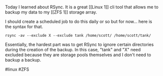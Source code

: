 
Today I learned about RSync.
It is a great [[Linux 1]] cli tool that allows me to backup my data to my [[ZFS 1]] storage array.

I should create a scheduled job to do this daily or so but for now... here is the syntax for that.

`rsync -av --exclude X --exclude tank /home/scott/ /home/scott/tank/
`

Essentially, the hardest part was to get RSync to ignore certain directories during the creation of the backup. In this case, "tank" and "X" need excluded because they are storage pools themselves and I don't need to backup a backup.

#linux #ZFS 
